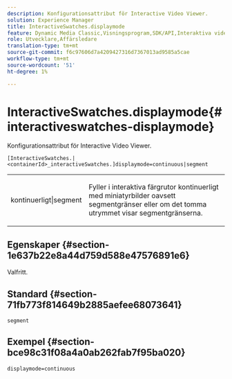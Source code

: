 ```yaml
---
description: Konfigurationsattribut för Interactive Video Viewer.
solution: Experience Manager
title: InteractiveSwatches.displaymode
feature: Dynamic Media Classic,Visningsprogram,SDK/API,Interaktiva videoklipp
role: Utvecklare,Affärsledare
translation-type: tm+mt
source-git-commit: f6c97606d7a4209427316d7367013ad9585a5cae
workflow-type: tm+mt
source-wordcount: '51'
ht-degree: 1%

---
```



# InteractiveSwatches.displaymode{#interactiveswatches-displaymode}

Konfigurationsattribut för Interactive Video Viewer.

`[InteractiveSwatches.|<containerId>_interactiveSwatches.]displaymode=continuous|segment`

<table id="table_441553CD34C94A58A9D7CBF772DEDDB6"> 
 <tbody> 
  <tr> 
   <td colname="col1"> <p> <span class="codeph"> kontinuerligt|segment</span> </p> </td> 
   <td colname="col2"> <p> Fyller i interaktiva färgrutor kontinuerligt med miniatyrbilder oavsett segmentgränser eller om det tomma utrymmet visar segmentgränserna. </p> </td> 
  </tr> 
 </tbody> 
</table>

## Egenskaper {#section-1e637b22e8a44d759d588e47576891e6}

Valfritt.

## Standard {#section-71fb773f814649b2885aefee68073641}

`segment`

## Exempel {#section-bce98c31f08a4a0ab262fab7f95ba020}

```
displaymode=continuous
```

